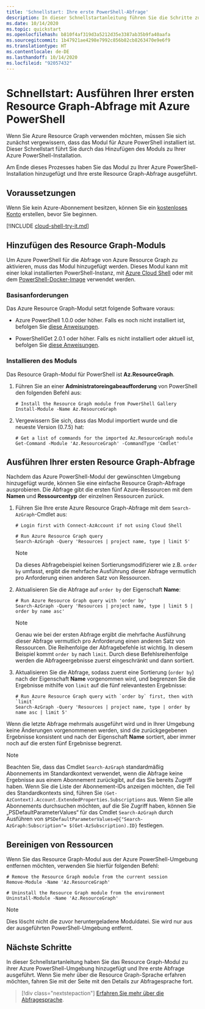 ```yaml
---
title: 'Schnellstart: Ihre erste PowerShell-Abfrage'
description: In dieser Schnellstartanleitung führen Sie die Schritte zum Aktivieren des Resource Graph-Moduls für Azure PowerShell und zum Ausführen Ihrer ersten Abfrage aus.
ms.date: 10/14/2020
ms.topic: quickstart
ms.openlocfilehash: b810f4af319d3a5212d35e3387ab35b9fa40aafa
ms.sourcegitcommit: 1b47921ae4298e7992c856b82cb8263470e9e6f9
ms.translationtype: HT
ms.contentlocale: de-DE
ms.lasthandoff: 10/14/2020
ms.locfileid: "92057432"
---
```

# <a name="quickstart-run-your-first-resource-graph-query-using-azure-powershell"></a>Schnellstart: Ausführen Ihrer ersten Resource Graph-Abfrage mit Azure PowerShell

Wenn Sie Azure Resource Graph verwenden möchten, müssen Sie sich zunächst vergewissern, dass das Modul für Azure PowerShell installiert ist. Dieser Schnellstart führt Sie durch das Hinzufügen des Moduls zu Ihrer Azure PowerShell-Installation.

Am Ende dieses Prozesses haben Sie das Modul zu Ihrer Azure PowerShell-Installation hinzugefügt und Ihre erste Resource Graph-Abfrage ausgeführt.

## <a name="prerequisites"></a>Voraussetzungen

Wenn Sie kein Azure-Abonnement besitzen, können Sie ein [kostenloses Konto](https://azure.microsoft.com/free/) erstellen, bevor Sie beginnen.

[!INCLUDE [cloud-shell-try-it.md](../../../includes/cloud-shell-try-it.md)]

## <a name="add-the-resource-graph-module"></a>Hinzufügen des Resource Graph-Moduls

Um Azure PowerShell für die Abfrage von Azure Resource Graph zu aktivieren, muss das Modul hinzugefügt werden. Dieses Modul kann mit einer lokal installierten PowerShell-Instanz, mit [Azure Cloud Shell](https://shell.azure.com) oder mit dem [PowerShell-Docker-Image](https://hub.docker.com/_/microsoft-powershell) verwendet werden.

### <a name="base-requirements"></a>Basisanforderungen

Das Azure Resource Graph-Modul setzt folgende Software voraus:

- Azure PowerShell 1.0.0 oder höher. Falls es noch nicht installiert ist, befolgen Sie [diese Anweisungen](/powershell/azure/install-az-ps).

- PowerShellGet 2.0.1 oder höher. Falls es nicht installiert oder aktuell ist, befolgen Sie [diese Anweisungen](/powershell/scripting/gallery/installing-psget).

### <a name="install-the-module"></a>Installieren des Moduls

Das Resource Graph-Modul für PowerShell ist **Az.ResourceGraph**.

1. Führen Sie an einer **Administratoreingabeaufforderung** von PowerShell den folgenden Befehl aus:

   ```azurepowershell-interactive
   # Install the Resource Graph module from PowerShell Gallery
   Install-Module -Name Az.ResourceGraph
   ```

1. Vergewissern Sie sich, dass das Modul importiert wurde und die neueste Version (0.7.5) hat:

   ```azurepowershell-interactive
   # Get a list of commands for the imported Az.ResourceGraph module
   Get-Command -Module 'Az.ResourceGraph' -CommandType 'Cmdlet'
   ```

## <a name="run-your-first-resource-graph-query"></a>Ausführen Ihrer ersten Resource Graph-Abfrage

Nachdem das Azure PowerShell-Modul der gewünschten Umgebung hinzugefügt wurde, können Sie eine einfache Resource Graph-Abfrage ausprobieren. Die Abfrage gibt die ersten fünf Azure-Ressourcen mit dem **Namen** und **Ressourcentyp** der einzelnen Ressourcen zurück.

1. Führen Sie Ihre erste Azure Resource Graph-Abfrage mit dem `Search-AzGraph`-Cmdlet aus:

   ```azurepowershell-interactive
   # Login first with Connect-AzAccount if not using Cloud Shell

   # Run Azure Resource Graph query
   Search-AzGraph -Query 'Resources | project name, type | limit 5'
   ```

   > [!NOTE]
   > Da dieses Abfragebeispiel keinen Sortierungsmodifizierer wie z.B. `order by` umfasst, ergibt die mehrfache Ausführung dieser Abfrage vermutlich pro Anforderung einen anderen Satz von Ressourcen.

1. Aktualisieren Sie die Abfrage auf `order by` der Eigenschaft **Name**:

   ```azurepowershell-interactive
   # Run Azure Resource Graph query with 'order by'
   Search-AzGraph -Query 'Resources | project name, type | limit 5 | order by name asc'
   ```

   > [!NOTE]
   > Genau wie bei der ersten Abfrage ergibt die mehrfache Ausführung dieser Abfrage vermutlich pro Anforderung einen anderen Satz von Ressourcen. Die Reihenfolge der Abfragebefehle ist wichtig. In diesem Beispiel kommt `order by` nach `limit`. Durch diese Befehlsreihenfolge werden die Abfrageergebnisse zuerst eingeschränkt und dann sortiert.

1. Aktualisieren Sie die Abfrage, sodass zuerst eine Sortierung (`order by`) nach der Eigenschaft **Name** vorgenommen wird, und begrenzen Sie die Ergebnisse mithilfe von `limit` auf die fünf relevantesten Ergebnisse:

   ```azurepowershell-interactive
   # Run Azure Resource Graph query with `order by` first, then with `limit`
   Search-AzGraph -Query 'Resources | project name, type | order by name asc | limit 5'
   ```

Wenn die letzte Abfrage mehrmals ausgeführt wird und in Ihrer Umgebung keine Änderungen vorgenommenen werden, sind die zurückgegebenen Ergebnisse konsistent und nach der Eigenschaft **Name** sortiert, aber immer noch auf die ersten fünf Ergebnisse begrenzt.

> [!NOTE]
> Beachten Sie, dass das Cmdlet `Search-AzGraph` standardmäßig Abonnements im Standardkontext verwendet, wenn die Abfrage keine Ergebnisse aus einem Abonnement zurückgibt, auf das Sie bereits Zugriff haben. Wenn Sie die Liste der Abonnement-IDs anzeigen möchten, die Teil des Standardkontexts sind, führen Sie `(Get-AzContext).Account.ExtendedProperties.Subscriptions` aus. Wenn Sie alle Abonnements durchsuchen möchten, auf die Sie Zugriff haben, können Sie „PSDefaultParameterValues“ für das Cmdlet `Search-AzGraph` durch Ausführen von `$PSDefaultParameterValues=@{"Search-AzGraph:Subscription"= $(Get-AzSubscription).ID}` festlegen.
   
## <a name="clean-up-resources"></a>Bereinigen von Ressourcen

Wenn Sie das Resource Graph-Modul aus der Azure PowerShell-Umgebung entfernen möchten, verwenden Sie hierfür folgenden Befehl:

```azurepowershell-interactive
# Remove the Resource Graph module from the current session
Remove-Module -Name 'Az.ResourceGraph'

# Uninstall the Resource Graph module from the environment
Uninstall-Module -Name 'Az.ResourceGraph'
```

> [!NOTE]
> Dies löscht nicht die zuvor heruntergeladene Moduldatei. Sie wird nur aus der ausgeführten PowerShell-Umgebung entfernt.

## <a name="next-steps"></a>Nächste Schritte

In dieser Schnellstartanleitung haben Sie das Resource Graph-Modul zu ihrer Azure PowerShell-Umgebung hinzugefügt und Ihre erste Abfrage ausgeführt. Wenn Sie mehr über die Resource Graph-Sprache erfahren möchten, fahren Sie mit der Seite mit den Details zur Abfragesprache fort.

> [!div class="nextstepaction"]
> [Erfahren Sie mehr über die Abfragesprache](./concepts/query-language.md).